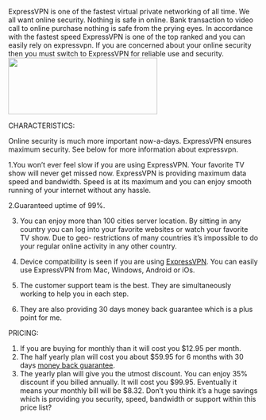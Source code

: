 ExpressVPN is one of the fastest virtual private networking of all time. We all want online security. Nothing is safe in online. Bank transaction to video call to online purchase nothing is safe from the prying eyes. In accordance with the fastest speed ExpressVPN is one of the top ranked and you can easily rely on expressvpn. If you are concerned about your online security then you must switch to ExpressVPN for reliable use and security.
<img class="size-medium wp-image-25 aligncenter" src="https://vpnpapa.com/wp-content/uploads/2017/03/expressvpn-coupon-code-300x114.png" alt="" width="300" height="114" />

CHARACTERISTICS:

Online security is much more important now-a-days. ExpressVPN ensures maximum security. See below for more information about expressvpn.

1.You won’t ever feel slow if you are using ExpressVPN. Your favorite TV show will never get missed now. ExpressVPN is providing maximum data speed and bandwidth. Speed is at its maximum and you can enjoy smooth running of your internet without any hassle.

2.Guaranteed uptime of 99%.

3. You can enjoy more than 100 cities server location. By sitting in any country you can log into your favorite websites or watch your favorite TV show. Due to geo- restrictions of many countries it’s impossible to do your regular online activity in any other country.

4. Device compatibility is seen if you are using <a href="https://www.expressvpn.com/">ExpressVPN</a>. You can easily use ExpressVPN from Mac, Windows, Android or iOs.

5. The customer support team is the best. They are simultaneously working to help you in each step.

6. They are also providing 30 days money back guarantee which is a plus point for me.

PRICING:

1. If you are buying for monthly than it will cost you $12.95 per month.
2. The half yearly plan will cost you about $59.95 for 6 months with 30 days <a href="https://vpnlover.com/expressvpn-coupon-code/">money back guarantee</a>.
3. The yearly plan will give you the utmost discount. You can enjoy 35% discount if you billed annually. It will cost you $99.95. Eventually it means your monthly bill will be $8.32.
Don’t you think it’s a huge savings which is providing you security, speed, bandwidth or support within this price list?
